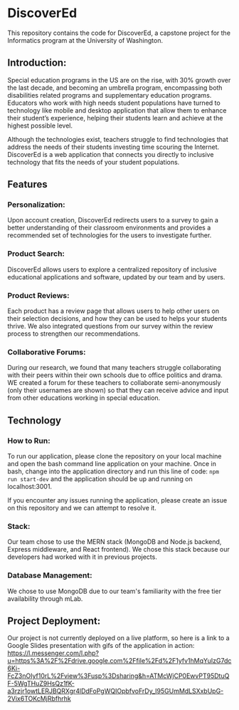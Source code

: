 # DiscoverEd

This repository contains the code for DiscoverEd, a capstone project for the Informatics program at the University of Washington. 


## Introduction:

Special education programs in the US are on the rise, with 30% growth over the last decade, and becoming an umbrella program, encompassing both disabilities related programs and supplementary education programs. Educators who work with high needs student populations have turned to technology like mobile and desktop application that allow them to enhance their student’s experience, helping their students learn and achieve at the highest possible level.

Although the technologies exist, teachers struggle to find technologies that address the needs of their students investing time scouring the Internet. DiscoverEd is a web application that connects you directly to inclusive technology that fits the needs of your student populations.


## Features

### Personalization:
Upon account creation, DiscoverEd redirects users to a survey to gain a better understanding of their classroom environments and provides a recommended set of technologies for the users to investigate further.

### Product Search:
DiscoverEd allows users to explore a centralized repository of inclusive educational applications and software, updated by our team and by users.

### Product Reviews:
Each product has a review page that allows users to help other users on their selection decisions, and how they can be used to helps your students thrive. We also integrated questions from our survey within the review process to strengthen our recommendations.

### Collaborative Forums:
During our research, we found that many teachers struggle collaborating with their peers within their own schools due to office politics and drama. WE created a forum for these teachers to collaborate semi-anonymously (only their usernames are shown) so that they can receive advice and input from other educations working in special education.


## Technology

### How to Run:

To run our application, please clone the repository on your local machine and open the bash command line application on your machine. Once in bash, change into the application directory and run this line of code: `npm run start-dev` and the application should be up and running on localhost:3001.

If you encounter any issues running the application, please create an issue on this repository and we can attempt to resolve it.

### Stack:
Our team chose to use the MERN stack (MongoDB and Node.js backend, Express middleware, and React frontend). We chose this stack because our developers had worked with it in previous projects.

### Database Management:
We chose to use MongoDB due to our team's familiarity with the free tier availability through mLab.


## Project Deployment:

Our project is not currently deployed on a live platform, so here is a link to a Google Slides presentation with gifs of the application in action:
https://l.messenger.com/l.php?u=https%3A%2F%2Fdrive.google.com%2Ffile%2Fd%2F1yfv1hMqYuIzG7dc6Ki-FcZ3nOIyf10rL%2Fview%3Fusp%3Dsharing&h=ATMcWjCP0EwvPT95DtuQF-5WgTHuZ9HsQz1fK-a3rzjr1owtLERJBQRXgr4lDdFoPgWQIOpbfvoFrDy_I95GUmMdLSXxbUpG-2Vix6TOKcMjRbfhrhk